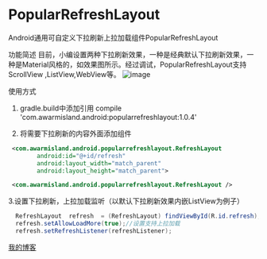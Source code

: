 # PopularRefreshLayout
Android通用可自定义下拉刷新上拉加载组件PopularRefreshLayout

功能简述
目前，小编设置两种下拉刷新效果，一种是经典默认下拉刷新效果，一种是Material风格的，如效果图所示。经过调试，PopularRefreshLayout支持ScrollView ,ListView,WebView等。
![image](https://img-blog.csdn.net/20170208205310710)

使用方式
1. gradle.build中添加引用 compile 'com.awarmisland.android:popularrefreshlayout:1.0.4'

2. 将需要下拉刷新的内容外面添加组件
```xml
 <com.awarmisland.android.popularrefreshlayout.RefreshLayout
        android:id="@+id/refresh"
        android:layout_width="match_parent"
        android:layout_height="match_parent">

 <com.awarmisland.android.popularrefreshlayout.RefreshLayout />
```
3.设置下拉刷新，上拉加载监听（以默认下拉刷新效果内嵌ListView为例子）
```java
  RefreshLayout  refresh  = (RefreshLayout) findViewById(R.id.refresh);
  refresh.setAllowLoadMore(true);//设置支持上拉加载
  refresh.setRefreshListener(refreshListener);
```

[我的博客](https://blog.csdn.net/ljzdyh)
